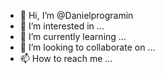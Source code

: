 - 👋 Hi, I’m @Danielprogramin
- 👀 I’m interested in ...
- 🌱 I’m currently learning ...
- 💞️ I’m looking to collaborate on ...
- 📫 How to reach me ...

<!---
Danielprogramin/Danielprogramin is a ✨ special ✨ repository because its `README.md` (this file) appears on your GitHub profile.
You can click the Preview link to take a look at your changes.
--->
